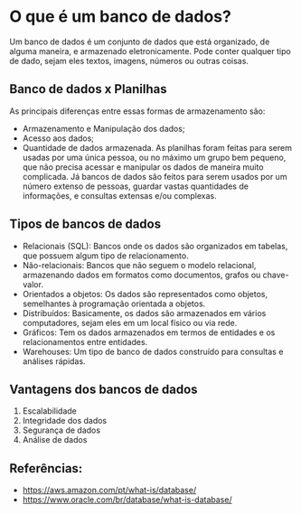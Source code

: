 # O que é um banco de dados?

Um banco de dados é um conjunto de dados que está organizado, de alguma maneira, e armazenado eletronicamente. Pode conter qualquer tipo de dado, sejam eles textos, imagens, números ou outras coisas.

## Banco de dados x Planilhas

As principais diferenças entre essas formas de armazenamento são:
- Armazenamento e Manipulação dos dados;
- Acesso aos dados;
- Quantidade de dados armazenada.
As planilhas foram feitas para serem usadas por uma única pessoa, ou no máximo um grupo bem pequeno, que não precisa acessar e manipular os dados de maneira muito complicada.
Já bancos de dados são feitos para serem usados por um número extenso de pessoas, guardar vastas quantidades de informações, e consultas extensas e/ou complexas.

## Tipos de bancos de dados

- Relacionais (SQL): Bancos onde os dados são organizados em tabelas, que possuem algum tipo de relacionamento.
- Não-relacionais: Bancos que não seguem o modelo relacional, armazenando dados em formatos como documentos, grafos ou chave-valor.
- Orientados a objetos: Os dados são representados como objetos, semelhantes à programação orientada a objetos.
- Distribuídos: Basicamente, os dados são armazenados em vários computadores, sejam eles em um local físico ou via rede.
- Gráficos: Tem os dados armazenados em termos de entidades e os relacionamentos entre entidades.
- Warehouses: Um tipo de banco de dados construído para consultas e análises rápidas.

## Vantagens dos bancos de dados

1. Escalabilidade
2. Integridade dos dados
3. Segurança de dados
4. Análise de dados

## Referências:

- https://aws.amazon.com/pt/what-is/database/
- https://www.oracle.com/br/database/what-is-database/
